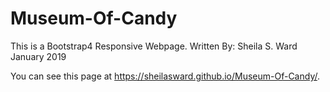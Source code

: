 # Museum-Of-Candy
This is a Bootstrap4 Responsive Webpage.
Written By: Sheila S. Ward
January 2019

You can see this page at https://sheilasward.github.io/Museum-Of-Candy/.

